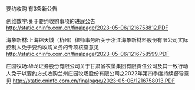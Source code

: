 要约收购 有3条新公告 

创维数字:关于要约收购事项的进展公告 http://static.cninfo.com.cn/finalpage/2023-05-06/1216758812.PDF 

海象新材:上海锦天城（杭州）律师事务所关于浙江海象新材料股份有限公司实际控制人免于要约收购义务的专项核查意见 http://static.cninfo.com.cn/finalpage/2023-05-06/1216758599.PDF 

庄园牧场:华龙证券股份有限公司关于甘肃省农垦集团有限责任公司及其一致行动人免于以要约方式收购兰州庄园牧场股份有限公司之2022年第四季度持续督导意见 http://static.cninfo.com.cn/finalpage/2023-05-06/1216758013.PDF 

